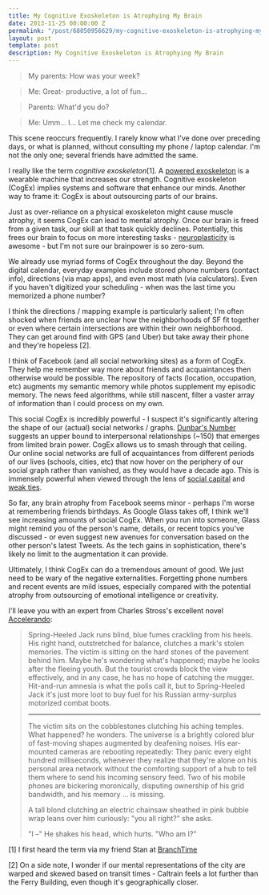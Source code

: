 ```yaml
---
title: My Cognitive Exoskeleton is Atrophying My Brain
date: 2013-11-25 00:00:00 Z
permalink: "/post/68050956629/my-cognitive-exoskeleton-is-atrophying-my-brain"
layout: post
template: post
description: My Cognitive Exoskeleton is Atrophying My Brain
---
```


> My parents: How was your week?

> Me: Great- productive, a lot of fun...

> Parents: What'd you do?

> Me: Umm... I... Let me check my calendar.

This scene reoccurs frequently. I rarely know what I've done over preceding days, or what is planned, without consulting my phone / laptop calendar. I'm not the only one; several friends have admitted the same.

I really like the term _cognitive exoskeleton_[1]. A [powered exoskeleton](http://en.wikipedia.org/wiki/Powered_exoskeleton) is a wearable machine that increases our strength. Cognitive exoskeleton (CogEx) implies systems and software that enhance our minds. Another way to frame it: CogEx is about outsourcing parts of our brains.

Just as over-reliance on a physical exoskeleton might cause muscle atrophy, it seems CogEx can lead to mental atrophy. Once our brain is freed from a given task, our skill at that task quickly declines. Potentially, this frees our brain to focus on more interesting tasks - [neuroplasticity](http://en.wikipedia.org/wiki/Neuroplasticity) is awesome - but I'm not sure our brainpower is so zero-sum. 

We already use myriad forms of CogEx throughout the day. Beyond the digital calendar, everyday examples include stored phone numbers (contact info), directions (via map apps), and even most math (via calculators). Even if you haven't digitized your scheduling - when was the last time you memorized a phone number?

I think the directions / mapping example is particularly salient; I'm often shocked when friends are unclear how the neighborhoods of SF fit together or even where certain intersections are within their own neighborhood. They can get around find with GPS (and Uber) but take away their phone and they're hopeless [2].

I think of Facebook (and all social networking sites) as a form of CogEx. They help me remember way more about friends and acquaintances then otherwise would be possible. The repository of facts (location, occupation, etc) augments my semantic memory while photos supplement my episodic memory. The news feed algorithms, while still nascent, filter a vaster array of information than I could process on my own.

This social CogEx is incredibly powerful - I suspect it's significantly altering the shape of our (actual) social networks / graphs. [Dunbar's Number](http://en.wikipedia.org/wiki/Dunbar%27s_number) suggests an upper bound to interpersonal relationships (~150) that emerges from limited brain power. CogEx allows us to smash through that ceiling. Our online social networks are full of acquaintances from different periods of our lives (schools, cities, etc) that now hover on the periphery of our social graph rather than vanished, as they would have a decade ago. This is immensely powerful when viewed through the lens of [social capital](http://en.wikipedia.org/wiki/Social_capital) and [weak ties](http://en.wikipedia.org/wiki/Interpersonal_ties#Weak_tie_hypothesis).

So far, any brain atrophy from Facebook seems minor - perhaps I'm worse at remembering friends birthdays. As Google Glass takes off, I think we'll see increasing amounts of social CogEx. When you run into someone, Glass might remind you of the person's name, details, or recent topics you've discussed - or even suggest new avenues for conversation based on the other person's latest Tweets. As the tech gains in sophistication, there's likely no limit to the augmentation it can provide.

Ultimately, I think CogEx can do a tremendous amount of good. We just need to be wary of the negative externalities. Forgetting phone numbers and recent events are mild issues, especially compared with the potential atrophy from outsourcing of emotional intelligence or creativity.

I'll leave you with an expert from Charles Stross's excellent novel [Accelerando](http://www.antipope.org/charlie/blog-static/fiction/accelerando/accelerando.html):

>Spring-Heeled Jack runs blind, blue fumes crackling from his heels. His right hand, outstretched for balance, clutches a mark's stolen memories. The victim is sitting on the hard stones of the pavement behind him. Maybe he's wondering what's happened; maybe he looks after the fleeing youth. But the tourist crowds block the view effectively, and in any case, he has no hope of catching the mugger. Hit-and-run amnesia is what the polis call it, but to Spring-Heeled Jack it's just more loot to buy fuel for his Russian army-surplus motorized combat boots.
>
>* * *
>
>The victim sits on the cobblestones clutching his aching temples. What happened? he wonders. The universe is a brightly colored blur of fast-moving shapes augmented by deafening noises. His ear-mounted cameras are rebooting repeatedly: They panic every eight hundred milliseconds, whenever they realize that they're alone on his personal area network without the comforting support of a hub to tell them where to send his incoming sensory feed. Two of his mobile phones are bickering moronically, disputing ownership of his grid bandwidth, and his memory ... is missing.
>
>A tall blond clutching an electric chainsaw sheathed in pink bubble wrap leans over him curiously: "you all right?" she asks.
>
> "I –" He shakes his head, which hurts. "Who am I?"


[1] I first heard the term via my friend Stan at [BranchTime](http://branchtime.com/) 

[2] On a side note, I wonder if our mental representations of the city are warped and skewed based on transit times - Caltrain feels a lot further than the Ferry Building, even though it's geographically closer.